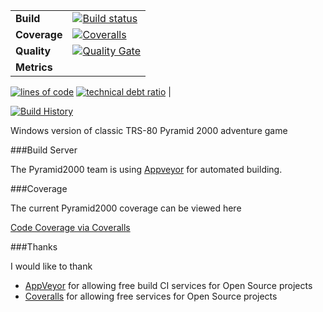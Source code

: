 
| | |
| --- | --- |
| **Build** | [![Build status](https://img.shields.io/appveyor/ci/drcjt/pyramid2000.svg)](https://ci.appveyor.com/project/drcjt/pyramid2000) |
| **Coverage** | [![Coveralls](https://coveralls.io/repos/github/drcjt/Pyramid2000/badge.svg?branch=master)](https://coveralls.io/github/drcjt/Pyramid2000?branch=master) |
| **Quality** | [![Quality Gate](https://sonarqube.com/api/badges/gate?key=Pyramid2000)](https://sonarqube.com/dashboard/index/Pyramid2000) |
| **Metrics** | 
[![lines of code](https://sonarqube.com/api/badges/measure?key=Pyramid2000&metric=lines)](https://sonarqube.com/dashboard/index/Pyramid2000) 
[![technical debt ratio](https://sonarqube.com/api/badges/measure?key=Pyramid2000&metric=sqale_debt_ratio)](https://sonarqube.com/dashboard/index/Pyramid2000)
|

[![Build History](https://buildstats.info/appveyor/chart/drcjt/pyramid2000)](https://ci.appveyor.com/project/drcjt/pyramid2000)

Windows version of classic TRS-80 Pyramid 2000 adventure game

###Build Server

The Pyramid2000 team is using [Appveyor](http://www.appveyor.com/) for automated building.

###Coverage

The current Pyramid2000 coverage can be viewed here

[Code Coverage via Coveralls](https://coveralls.io/github/drcjt/Pyramid2000?branch=master)

###Thanks

I would like to thank

* [AppVeyor](https://ci.appveyor.com/project/drcjt/pyramid2000) for allowing free build CI services for Open Source projects
* [Coveralls](https://coveralls.io/github/drcjt/pyramid2000) for allowing free services for Open Source projects
